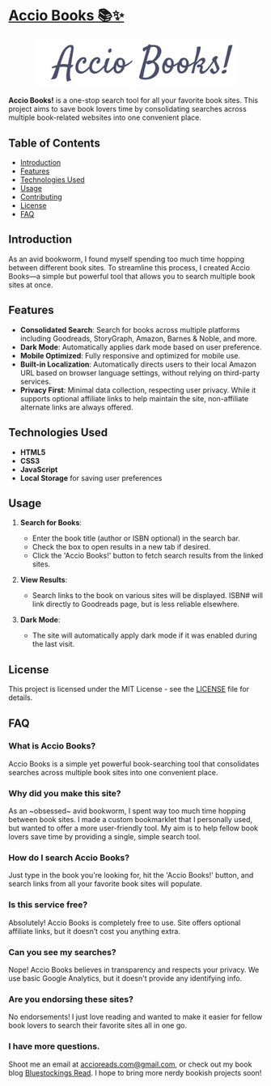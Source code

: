 # [Accio Books 📚✨](https://www.accio-books.com)

<p align="center"><img src="https://github.com/BluestockingsRead/AccioBooks/blob/main/Accio-Books_com/images/accio-books_blue_nospace_1268.png" alt="Accio Books! header" width="400"/></p>

**Accio Books!** is a one-stop search tool for all your favorite book sites. This project aims to save book lovers time by consolidating searches across multiple book-related websites into one convenient place.

## Table of Contents

- [Introduction](#introduction)
- [Features](#features)
- [Technologies Used](#technologies-used)
- [Usage](#usage)
- [Contributing](#contributing)
- [License](#license)
- [FAQ](#faq)

## Introduction

As an avid bookworm, I found myself spending too much time hopping between different book sites. To streamline this process, I created Accio Books—a simple but powerful tool that allows you to search multiple book sites at once.

## Features

- **Consolidated Search**: Search for books across multiple platforms including Goodreads, StoryGraph, Amazon, Barnes & Noble, and more.
- **Dark Mode**: Automatically applies dark mode based on user preference.
- **Mobile Optimized**: Fully responsive and optimized for mobile use.
- **Built-in Localization**: Automatically directs users to their local Amazon URL based on browser language settings, without relying on third-party services.
- **Privacy First**: Minimal data collection, respecting user privacy. While it supports optional affiliate links to help maintain the site, non-affiliate alternate links are always offered.

## Technologies Used

- **HTML5**
- **CSS3**
- **JavaScript**
- **Local Storage** for saving user preferences

## Usage

1. **Search for Books**:
    - Enter the book title (author or ISBN optional) in the search bar.
    - Check the box to open results in a new tab if desired.
    - Click the 'Accio Books!' button to fetch search results from the linked sites.

2. **View Results**:
    - Search links to the book on various sites will be displayed. ISBN# will link directly to Goodreads page, but is less reliable elsewhere.

3. **Dark Mode**:
    - The site will automatically apply dark mode if it was enabled during the last visit.

## License

This project is licensed under the MIT License - see the [LICENSE](LICENSE) file for details.

## FAQ

### What is Accio Books?

Accio Books is a simple yet powerful book-searching tool that consolidates searches across multiple book sites into one convenient place.

### Why did you make this site?

As an ~obsessed~ avid bookworm, I spent way too much time hopping between book sites. I made a custom bookmarklet that I personally used, but wanted to offer a more user-friendly tool. My aim is to help fellow book lovers save time by providing a single, simple search tool.

### How do I search Accio Books?

Just type in the book you're looking for, hit the 'Accio Books!' button, and search links from all your favorite book sites will populate.

### Is this service free?

Absolutely! Accio Books is completely free to use. Site offers optional affiliate links, but it doesn’t cost you anything extra.

### Can you see my searches?

Nope! Accio Books believes in transparency and respects your privacy. We use basic Google Analytics, but it doesn't provide any identifying info.

### Are you endorsing these sites?

No endorsements! I just love reading and wanted to make it easier for fellow book lovers to search their favorite sites all in one go.

### I have more questions.

Shoot me an email at accioreads.com@gmail.com, or check out my book blog [Bluestockings Read](https://bluestockingsread.com). I hope to bring more nerdy bookish projects soon!
